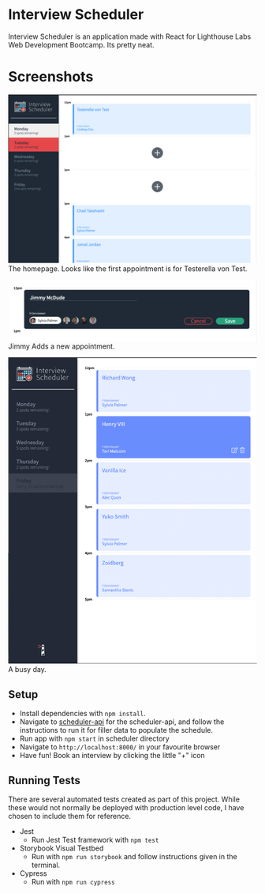 # Interview Scheduler

Interview Scheduler is an application made with React for Lighthouse Labs Web Development Bootcamp. Its pretty neat. 

# Screenshots
!["Monday view/ homepage of app"](https://github.com/mollyet/scheduler/blob/master/docs/monday-with-selected.png?raw=true)
The homepage. Looks like the first appointment is for Testerella von Test. 

!["New appointment dialogue"](https://github.com/mollyet/scheduler/blob/master/docs/add-new-appt.png?raw=true)
Jimmy Adds a new appointment.

!["Friday/ full schedule view"](https://github.com/mollyet/scheduler/blob/master/docs/full-sched.png?raw=true)
A busy day. 

## Setup

- Install dependencies with `npm install`.
- Navigate to [scheduler-api](https://github.com/mollyet/scheduler-api) for the scheduler-api, and follow the instructions to run it for filler data to populate the schedule. 
- Run app with `npm start` in scheduler directory 
- Navigate to `http://localhost:8000/` in your favourite browser
- Have fun! Book an interview by clicking the little "+" icon

## Running Tests
There are several automated tests created as part of this project. While these would not normally be deployed with production level code, I have chosen to include them for reference. 
- Jest
  - Run Jest Test framework with `npm test`
- Storybook Visual Testbed
  - Run with `npm run storybook` and follow instructions given in the terminal.
- Cypress
  - Run with `npm run cypress`

